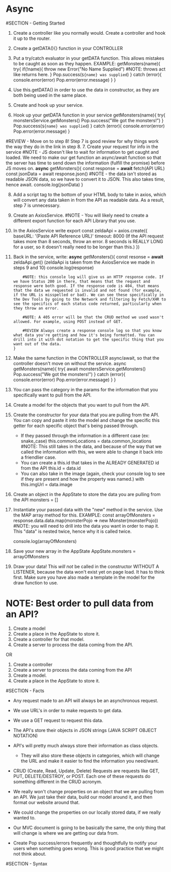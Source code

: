 # Async

#SECTION - Getting Started

1. Create a controller like you normally would. Create a controller and hook it up to the router. 

2. Create a getDATA(){} function in your CONTROLLER 

3. Put a try/catch evaluator in your getDATA function. This allows mistakes to be caught as soon as they happen.
    EXAMPLE: 
    getMonsters(name){
        try{
            if(!name){
                throw new Error("No Name Supplied") #NOTE: throws act like returns here.
            }
            Pop.success(`${name} was supplied`)
        } catch (error){
            console.error(error)
            Pop.error(error.message)
        }
    }

4. Use this.getDATA() in order to use the data in constructor, as they are both being used in the same place.

5. Create and hook up your service.

6. Hook up your getDATA function in your service
    getMonsters(name){
        try{
            monstersService.getMonsters()
            Pop.success("We got the monsters!")
            }
            Pop.success(`${name} was supplied`)
        } catch (error){
            console.error(error)
            Pop.error(error.message)
        }

#REVIEW - Move on to step 8! Step 7 is good review for why things work the way they do in the link in step 8.
7. Create your request for info in the service #NOTE - JS doesn't like to wait for information to get caught and loaded. We need to make our get function an async/await function so that the server has time to send down the information (fulfill the promise) before JS moves on. 
    **async** getMonsters(){ 
        const response = **await** fetch(API URL)
        const jsonData = await response.json() #NOTE - the data isn't stored as readable JSON data, so we have to convert it to JSON. This also takes time, hence await.
        console.log(jsonData)
    }

8. Add a script tag to the bottom of your HTML body to take in axios, which will convert any data taken in from the API as readable data. As a result, step 7 is unnecessary. 

9. Create an AxiosService. #NOTE - You will likely need to create a different export function for each API Library that you use.

10. In the AxiosService write export const zeldaApi = axios.create({
    baseURL: '(Paste API Reference URL)'
    timeout: 8000 (If the API request takes more than 8 seconds, throw an error. 8 seconds is REALLY LONG for a user, so it doesn't really need to be longer than this.)
})

11. Back in the service, write:
        **async** getMonsters(){
            const resonse = **await** zeldaApi.get() (zeldaApi is taken from the AxiosService we made in steps 9 and 10)
            console.log(response) 

            #NOTE: this console log will give us an HTTP response code. If we have Status 200 in there, that means that the request and response were both good. If the response code is 404, that means that the data we requested is invalid and not found (for example, if the URL is misspelled or bad). We can see these specifically in the Dev Tools by going to the Network and filtering by Fetch/XHR to see the specifics of each status code returned, particularly when they throw an error.

            #NOTE: A 405 error will be that the CRUD method we used wasn't allowed. For example, using POST instead of GET.

            #REVIEW Always create a response console log so that you know what data you're getting and how it's being formatted. You can drill into it with dot notation to get the specific thing that you want out of the data.
        }

12. Make the same function in the CONTROLLER async/await, so that the controller doesn't move on without the service.
        async getMonsters(name){
        try{
            await monstersService.getMonsters()
            Pop.success("We got the monsters!")
        } catch (error){
            console.error(error)
            Pop.error(error.message)
        }
    }

13. You can pass the category in the params for the information that you specifically want to pull from the API. 

14. Create a model for the objects that you want to pull from the API.

15. Create the constructor for your data that you are pulling from the API. You can copy and paste it into the model and change the specific this getter for each specific object that's being passed through.
    - If they passed through the information in a different case (ex: snake_case)
    this.commonLocations = data.common_locations #NOTE: This still takes in the data, and because of the way that we called the information with this, we were able to change it back into a friendlier case.
    - You can create a this.id that takes in the ALREADY GENERATED id from the API
        this.id = data.id
    - You can also take in the image (again, check your console log to see if they are present and how the property was named.) with this.imgUrl = data.image

16. Create an object in the AppState to store the data you are pulling from the API
    monsters = []

17. Instantiate your passed data with the "new" method in the service. Use the MAP array method for this.
    EXAMPLE:
    const arrayOfMonsters = response.data.data.map(monsterPojo => new Monster(monsterPojo))  
    #NOTE: you will need to drill into the data you want in order to map it. This "data" is nested twice, hence why it is called twice.

    console.log(arrayOfMonsters)

18. Save your new array in the AppState
    AppState.monsters = arrayOfMonsters

19. Draw your data! This _will not_ be called in the constructor WITHOUT A LISTENER, because the data won't exist yet on page load. It has to think first. Make sure you have also made a template in the model for the draw function to use.

# NOTE: Best order to pull data from an API?

1. Create a model
2. Create a place in the AppState to store it.
3. Create a controller for that model.
4. Create a server to process the data coming from the API.

OR

1. Create a controller
2. Create a server to process the data coming from the API
3. Create a model.
4. Create a place in the AppState to store it.

#SECTION - Facts

- Any request made to an API will always be an asynchronous request.

- We use URL's in order to make requests to get data.

- We use a GET request to request this data.

- The API's store their objects in JSON strings (JAVA SCRIPT OBJECT NOTATION)

- API's will pretty much always store their information as class objects.
    - They will also store these objects in categories, which will change the URL and make it easier to find the information you need/want.

- CRUD (Create, Read, Update, Delete) Requests are requests like GET, PUT, DELETE/DESTROY, or POST. Each one of these requests do something different in the CRUD acronym.

- We really won't change properties on an object that we are pulling from an API. We just take their data, build our model around it, and then format our website around that.

- We could change the properties on our locally stored data, if we really wanted to.

- Our MVC document is going to be basically the same, the only thing that will change is where we are getting our data from.

- Create Pop success/errors frequently and thoughtfully to notify your users when something goes wrong. This is good practice that we might not think about.

#SECTION - Syntax

